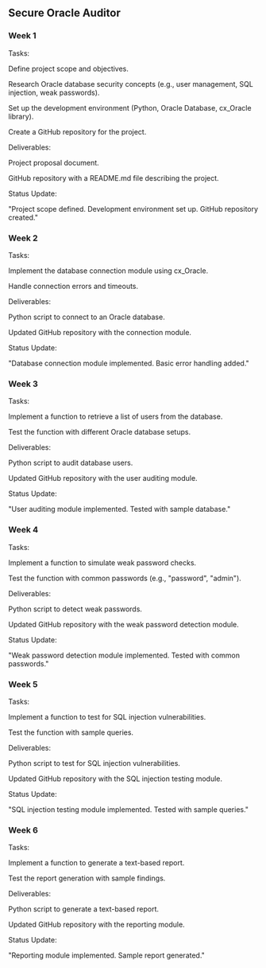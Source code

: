## Secure Oracle Auditor

### Week 1
Tasks:

Define project scope and objectives.

Research Oracle database security concepts (e.g., user management, SQL injection, weak passwords).

Set up the development environment (Python, Oracle Database, cx_Oracle library).

Create a GitHub repository for the project.

Deliverables:

Project proposal document.

GitHub repository with a README.md file describing the project.

Status Update:

"Project scope defined. Development environment set up. GitHub repository created."

### Week 2
Tasks:

Implement the database connection module using cx_Oracle.

Handle connection errors and timeouts.

Deliverables:

Python script to connect to an Oracle database.

Updated GitHub repository with the connection module.

Status Update:

"Database connection module implemented. Basic error handling added."

### Week 3
Tasks:

Implement a function to retrieve a list of users from the database.

Test the function with different Oracle database setups.

Deliverables:

Python script to audit database users.

Updated GitHub repository with the user auditing module.

Status Update:

"User auditing module implemented. Tested with sample database."

### Week 4
Tasks:

Implement a function to simulate weak password checks.

Test the function with common passwords (e.g., "password", "admin").

Deliverables:

Python script to detect weak passwords.

Updated GitHub repository with the weak password detection module.

Status Update:

"Weak password detection module implemented. Tested with common passwords."

### Week 5
Tasks:

Implement a function to test for SQL injection vulnerabilities.

Test the function with sample queries.

Deliverables:

Python script to test for SQL injection vulnerabilities.

Updated GitHub repository with the SQL injection testing module.

Status Update:

"SQL injection testing module implemented. Tested with sample queries."

### Week 6
Tasks:

Implement a function to generate a text-based report.

Test the report generation with sample findings.

Deliverables:

Python script to generate a text-based report.

Updated GitHub repository with the reporting module.

Status Update:

"Reporting module implemented. Sample report generated."



